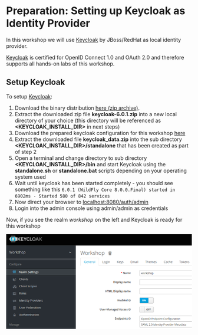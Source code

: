 # Preparation: Setting up Keycloak as Identity Provider

In this workshop we will use [Keycloak](https://keycloak.org) by JBoss/RedHat as local identity provider.

[Keycloak](https://keycloak.org) is certified for OpenID Connect 1.0 and OAuth 2.0 and therefore supports all
hands-on labs of this workshop.

## Setup Keycloak

To setup [Keycloak](https://keycloak.org): 

1. Download the binary distribution [here (zip archive)](https://downloads.jboss.org/keycloak/6.0.1/keycloak-6.0.1.zip).
2. Extract the downloaded zip file __keycloak-6.0.1.zip__ into a new local directory of your choice 
(this directory will be referenced as __<KEYCLOAK_INSTALL_DIR>__ in next steps)
3. Download the prepared keycloak configuration for this 
workshop [here](https://github.com/andifalk/oidc-workshop-spring-io-2019/raw/master/setup_keycloak/keycloak_data.zip)
4. Extract the downloaded file __keycloak_data.zip__ into the sub directory __<KEYCLOAK_INSTALL_DIR>/standalone__ 
that has been created as part of step 2
5. Open a terminal and change directory to sub directory __<KEYCLOAK_INSTALL_DIR>/bin__ and start Keycloak using the __standalone.sh__ or __standalone.bat__ 
scripts depending on your operating system used
6. Wait until keycloak has been started completely - you should see something like this `6.0.1 (WildFly Core 8.0.0.Final) started in 6902ms - Started 580 of 842 services`
7. Now direct your browser to [localhost:8080/auth/admin](http://localhost:8080/auth/admin/)
8. Login into the admin console using admin/admin as credentials

Now, if you see the realm _workshop_ on the left and Keycloak is ready for this workshop

![Keycloak Workshop](keycloak_workshop.png)